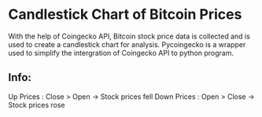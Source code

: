 # Candlestick Chart of Bitcoin Prices

With the help of Coingecko API, Bitcoin stock price data is collected and is used to create a candlestick chart for analysis.
Pycoingecko is a wrapper used to simplify the intergration of Coingecko API to python program.

## Info:

Up Prices   : Close > Open -> Stock prices fell
Down Prices : Open > Close -> Stock prices rose